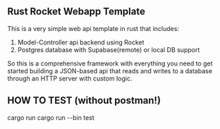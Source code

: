 ## Rust Rocket Webapp Template 


This is a very simple web api template in rust that includes:

1) Model-Controller api backend using Rocket 
2) Postgres database with Supabase(remote) or local DB support 


So this is a comprehensive framework with everything you need to get started building a JSON-based api that reads and writes to a database through an HTTP server with custom logic. 


## HOW TO TEST (without postman!)
cargo run 
cargo run --bin test 
